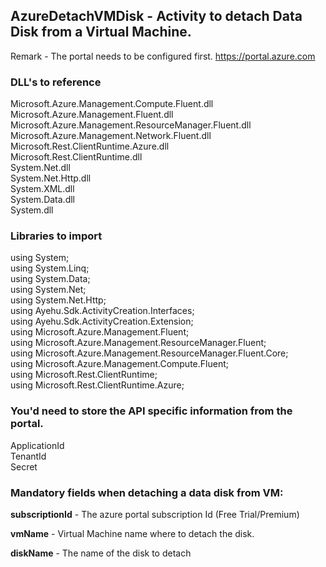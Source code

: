 ## AzureDetachVMDisk - Activity to detach Data Disk from a Virtual Machine.

Remark - The portal needs to be configured first. https://portal.azure.com

### DLL's to reference
Microsoft.Azure.Management.Compute.Fluent.dll<br>
Microsoft.Azure.Management.Fluent.dll<br>
Microsoft.Azure.Management.ResourceManager.Fluent.dll<br>
Microsoft.Azure.Management.Network.Fluent.dll<br>
Microsoft.Rest.ClientRuntime.Azure.dll<br>
Microsoft.Rest.ClientRuntime.dll<br>
System.Net.dll<br>
System.Net.Http.dll<br>
System.XML.dll<br>
System.Data.dll<br>
System.dll

### Libraries to import
using System;<br>
using System.Linq;<br>
using System.Data;<br>
using System.Net;<br>
using System.Net.Http;<br>
using Ayehu.Sdk.ActivityCreation.Interfaces;<br>
using Ayehu.Sdk.ActivityCreation.Extension;<br>
using Microsoft.Azure.Management.Fluent;<br>
using Microsoft.Azure.Management.ResourceManager.Fluent;<br>
using Microsoft.Azure.Management.ResourceManager.Fluent.Core;<br>
using Microsoft.Azure.Management.Compute.Fluent;<br>
using Microsoft.Rest.ClientRuntime;<br>
using Microsoft.Rest.ClientRuntime.Azure;

### You'd need to store the API specific information from the portal.

ApplicationId<br>
TenantId<br>
Secret

### Mandatory fields when detaching a data disk from VM:

**subscriptionId**		- The azure portal subscription Id (Free Trial/Premium)

**vmName**				- Virtual Machine name where to detach the disk.

**diskName**			- The name of the disk to detach
